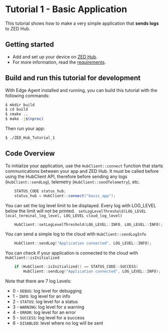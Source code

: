 # Tutorial 1 - Basic Application

This tutorial shows how to make a very simple application that **sends logs** to ZED Hub.

## Getting started

- Add and set up your device on [ZED Hub](https://hub.stereolabs.com).
- For more information, read the [requirements](../../README.md#requirements).

## Build and run this tutorial for development

With Edge Agent installed and running, you can build this tutorial with the following commands:
```bash
$ mkdir build
$ cd build
$ cmake ..
$ make -j$(nproc)
```

Then run your app:
```bash
$ ./ZED_Hub_Tutorial_1
```

## Code Overview

To initialize your application, use the `HubClient::connect` function that starts communications between your app and ZED Hub. It must be called before using the HubClient API, therefore before sending any logs (`HubClient::sendLog`), telemetry (`HubClient::sendTelemetry`), etc.
```c++
    STATUS_CODE status_hub;
    status_hub = HubClient::connect("basic_app");
```
You can set the log level limit to be displayed. Every log with LOG_LEVEL below the limit will not be printed.  ``` setLogLevelThreshold(LOG_LEVEL local_terminal_log_level, LOG_LEVEL cloud_log_level)```
```c++
    HubClient::setLogLevelThreshold(LOG_LEVEL::INFO, LOG_LEVEL::INFO);
```

You can send a simple log to the cloud with ```HubClient::sendLogInfo```
```c++
    HubClient::sendLog("Application connected", LOG_LEVEL::INFO);
```

You can check if your application is connected to the cloud with ```HubClient::isInitialized```
```c++
    if (HubClient::isInitialized() == STATUS_CODE::SUCCESS)
        HubClient::sendLog("Application connected", LOG_LEVEL::INFO);
```

Note that there are 7 log Levels:

- 0 - `DEBUG`: log level for debugging
- 1 - `INFO`: log level for an info
- 2 - `STATUS`: log level for a status
- 3 - `WARNING`: log level for a warning
- 4 - `ERROR`: log level for an error
- 5 - `SUCCESS`: log level for a success
- 6 - `DISABLED`: level where no log will be sent
